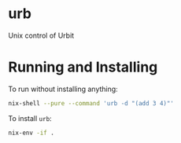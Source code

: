 # urb

Unix control of Urbit

# Running and Installing

To run without installing anything:

```bash
nix-shell --pure --command 'urb -d "(add 3 4)"'
```

To install `urb`:

```bash
nix-env -if .
```

